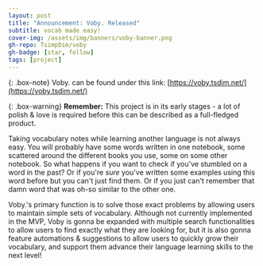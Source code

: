 ```yaml
---
layout: post
title: "Announcement: Voby. Released"
subtitle: vocab made easy!
cover-img: /assets/img/banners/voby-banner.png
gh-repo: TsimpDim/voby
gh-badge: [star, follow]
tags: [project]
---
```


{: .box-note}
Voby. can be found under this link: [https://voby.tsdim.net/](https://voby.tsdim.net/)


{: .box-warning}
**Remember:** This project is in its early stages - a lot of polish & love is required before this can be described as a full-fledged product.


Taking vocabulary notes while learning another language is not always easy. You will probably have some words written in one notebook, some scattered around the different books you use, some on some other notebook. So what happens if you want to check if you've stumbled on a word in the past? Or if you're *sure* you've written some examples using this word before but you can't just find them. Or if you just can't remember that damn word that was oh-so similar to the other one.

Voby.'s primary function is to solve those exact problems by allowing users to maintain simple sets of vocabulary. Although not currently implemented in the MVP, Voby is gonna be expanded with multiple search functionalities to allow users to find exactly what they are looking for, but it is also gonna feature automations & suggestions to allow users to quickly grow their vocabulary, and support them advance their language learning skills to the next level!